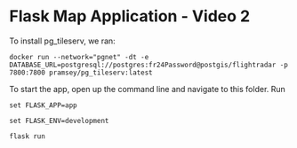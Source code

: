 # Flask Map Application - Video 2

To install pg_tileserv, we ran: 

```
docker run --network="pgnet" -dt -e DATABASE_URL=postgresql://postgres:fr24Password@postgis/flightradar -p 7800:7800 pramsey/pg_tileserv:latest
```

To start the app, open up the command line and navigate to this folder. Run

```
set FLASK_APP=app
```

```
set FLASK_ENV=development
```

```
flask run
```
